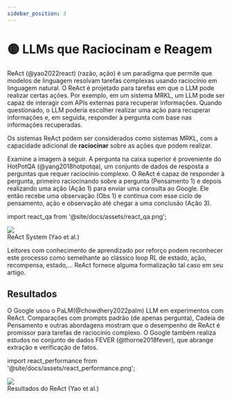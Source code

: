 ```yaml
---
sidebar_position: 3
---
```


# 🟡 LLMs que Raciocinam e Reagem

ReAct (@yao2022react) (razão, ação) é um paradigma que permite que modelos de linguagem resolvam tarefas complexas usando raciocínio em linguagem natural. O ReAct é projetado para tarefas em que o LLM pode realizar certas ações. Por exemplo, em um sistema MRKL, um LLM pode ser capaz de interagir com APIs externas para recuperar informações. Quando questionado, o LLM poderia escolher realizar uma ação para recuperar informações e, em seguida, responder à pergunta com base nas informações recuperadas.

Os sistemas ReAct podem ser considerados como sistemas MRKL, com a capacidade adicional de **raciocinar** sobre as ações que podem realizar.

Examine a imagem à seguir. A pergunta na caixa superior é proveniente do HotPotQA (@yang2018hotpotqa), um conjunto de dados de resposta a perguntas que requer raciocínio complexo. O ReAct é capaz de responder à pergunta, primeiro raciocinando sobre a pergunta (Pensamento 1) e depois realizando uma ação (Ação 1) para enviar uma consulta ao Google. Ele então recebe uma observação (Obs 1) e continua com esse ciclo de pensamento, ação e observação até chegar a uma conclusão (Ação 3).

import react_qa from '@site/docs/assets/react_qa.png';

<div style={{textAlign: 'center'}}>
  <img src={react_qa} style={{width: "500px"}} />
</div>

<div style={{textAlign: 'center'}}>
ReAct System (Yao et al.)
</div>

Leitores com conhecimento de aprendizado por reforço podem reconhecer este processo como semelhante ao clássico loop  RL de estado, ação, recompensa, estado,... ReAct fornece alguma formalização tal caso em seu artigo.

## Resultados

O Google usou o PaLM(@chowdhery2022palm) LLM em experimentos com ReAct. Comparações com prompts padrão (de apenas pergunta), Cadeia de Pensamento e outras abordagens mostram que o desempenho de ReAct é promissor para tarefas de raciocínio complexo. O Google também realiza estudos no conjunto de dados FEVER (@thorne2018fever), que abrange extração e verificação de fatos. 

import react_performance from '@site/docs/assets/react_performance.png';

<div style={{textAlign: 'center'}}>
  <img src={react_performance} style={{width: "500px"}} />
</div>

<div style={{textAlign: 'center'}}>
Resultados do ReAct (Yao et al.)
</div>